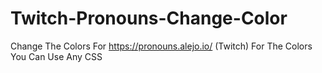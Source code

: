 # Twitch-Pronouns-Change-Color
Change The Colors For https://pronouns.alejo.io/ (Twitch)
For The Colors You Can Use Any CSS
